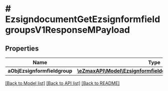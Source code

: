 # # EzsigndocumentGetEzsignformfieldgroupsV1ResponseMPayload

## Properties

Name | Type | Description | Notes
------------ | ------------- | ------------- | -------------
**aObjEzsignformfieldgroup** | [**\eZmaxAPI\Model\EzsignformfieldgroupResponseCompound[]**](EzsignformfieldgroupResponseCompound.md) |  | [optional]

[[Back to Model list]](../../README.md#models) [[Back to API list]](../../README.md#endpoints) [[Back to README]](../../README.md)
